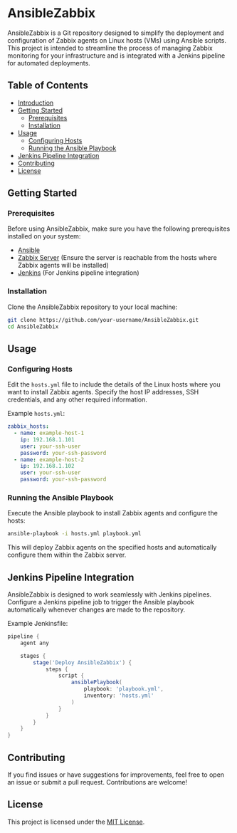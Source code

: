 # AnsibleZabbix

AnsibleZabbix is a Git repository designed to simplify the deployment and configuration of Zabbix agents on Linux
hosts (VMs) using Ansible scripts. This project is intended to streamline the process of managing Zabbix monitoring for
your infrastructure and is integrated with a Jenkins pipeline for automated deployments.

## Table of Contents

- [Introduction](#ansiblezabbix)
- [Getting Started](#getting-started)
    - [Prerequisites](#prerequisites)
    - [Installation](#installation)
- [Usage](#usage)
    - [Configuring Hosts](#configuring-hosts)
    - [Running the Ansible Playbook](#running-the-ansible-playbook)
- [Jenkins Pipeline Integration](#jenkins-pipeline-integration)
- [Contributing](#contributing)
- [License](#license)

## Getting Started

### Prerequisites

Before using AnsibleZabbix, make sure you have the following prerequisites installed on your system:

- [Ansible](https://www.ansible.com/)
- [Zabbix Server](https://www.zabbix.com/) (Ensure the server is reachable from the hosts where Zabbix agents will be
  installed)
- [Jenkins](https://www.jenkins.io/) (For Jenkins pipeline integration)

### Installation

Clone the AnsibleZabbix repository to your local machine:

```bash
git clone https://github.com/your-username/AnsibleZabbix.git
cd AnsibleZabbix
```

## Usage

### Configuring Hosts

Edit the `hosts.yml` file to include the details of the Linux hosts where you want to install Zabbix agents. Specify the
host IP addresses, SSH credentials, and any other required information.

Example `hosts.yml`:

```yaml
zabbix_hosts:
  - name: example-host-1
    ip: 192.168.1.101
    user: your-ssh-user
    password: your-ssh-password
  - name: example-host-2
    ip: 192.168.1.102
    user: your-ssh-user
    password: your-ssh-password
```

### Running the Ansible Playbook

Execute the Ansible playbook to install Zabbix agents and configure the hosts:

```bash
ansible-playbook -i hosts.yml playbook.yml
```

This will deploy Zabbix agents on the specified hosts and automatically configure them within the Zabbix server.

## Jenkins Pipeline Integration

AnsibleZabbix is designed to work seamlessly with Jenkins pipelines. Configure a Jenkins pipeline job to trigger the
Ansible playbook automatically whenever changes are made to the repository.

Example Jenkinsfile:

```groovy
pipeline {
    agent any

    stages {
        stage('Deploy AnsibleZabbix') {
            steps {
                script {
                    ansiblePlaybook(
                        playbook: 'playbook.yml',
                        inventory: 'hosts.yml'
                    )
                }
            }
        }
    }
}
```

## Contributing

If you find issues or have suggestions for improvements, feel free to open an issue or submit a pull request.
Contributions are welcome!

## License

This project is licensed under the [MIT License](LICENSE).

```

